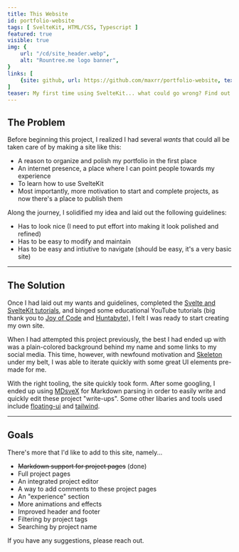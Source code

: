 ```yaml
---
title: This Website
id: portfolio-website
tags: [ SvelteKit, HTML/CSS, Typescript ]
featured: true
visible: true
img: {
    url: "/cd/site_header.webp",
    alt: "Rountree.me logo banner",
}
links: [
    {site: github, url: https://github.com/maxrr/portfolio-website, text: View on Github }
]
teaser: My first time using SvelteKit... what could go wrong? Find out more about the process, the roadblocks, and planned features for this site.
---
```


## The Problem

Before beginning this project, I realized I had several *wants* that could all be taken care of by making a site like this:

- A reason to organize and polish my portfolio in the first place
- An internet presence, a place where I can point people towards my experience
- To learn how to use SvelteKit
- Most importantly, more motivation to start and complete projects, as now there's a place to publish them

Along the journey, I solidified my idea and laid out the following guidelines:

- Has to look nice (I need to put effort into making it look polished and refined)
- Has to be easy to modify and maintain
- Has to be easy and intiutive to navigate (should be easy, it's a very basic site)

---

## The Solution

Once I had laid out my wants and guidelines, completed the [Svelte and SvelteKit tutorials](https://learn.svelte.dev/tutorial/welcome-to-svelte), and binged some educational YouTube tutorials (big thank you to [Joy of Code](https://www.youtube.com/@JoyofCodeDev) and [Huntabyte](https://www.youtube.com/@Huntabyte)), I felt I was ready to start creating my own site.

When I had attempted this project previously, the best I had ended up with was a plain-colored background behind my name and some links to my social media. This time, however, with newfound motivation and [Skeleton](https://www.skeleton.dev/) under my belt, I was able to iterate quickly with some great UI elements pre-made for me.

With the right tooling, the site quickly took form. After some googling, I ended up using [MDsveX](https://mdsvex.com/) for Markdown parsing in order to easily write and quickly edit these project "write-ups". Some other libaries and tools used include [floating-ui](https://floating-ui.com/) and [tailwind](https://tailwindcss.com/).

---

## Goals

There's more that I'd like to add to this site, namely...

- ~~Markdown support for project pages~~ (done)
- Full project pages
- An integrated project editor
- A way to add comments to these project pages
- An "experience" section
- More animations and effects
- Improved header and footer
- Filtering by project tags
- Searching by project name

If you have any suggestions, please reach out.
